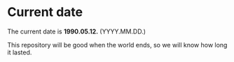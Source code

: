 # Current date

The current date is **1990.05.12.** (YYYY.MM.DD.)

This repository will be good when the world ends, so we will know how long it lasted.
